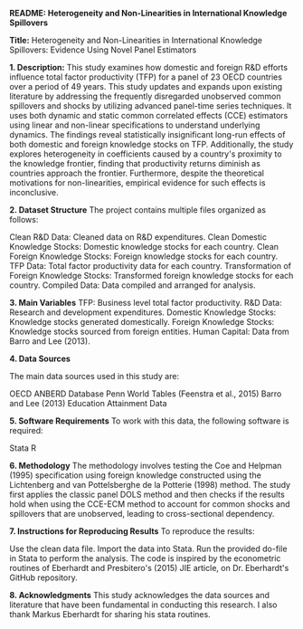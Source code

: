 **README: Heterogeneity and Non-Linearities in International Knowledge Spillovers**

**Title:** Heterogeneity and Non-Linearities in International Knowledge Spillovers: Evidence Using Novel Panel Estimators

**1. Description:**
This study examines how domestic and foreign R&D efforts influence total factor productivity (TFP) for a panel of 23 OECD countries over a period of 49 years. This study updates and expands upon existing literature by addressing the frequently disregarded unobserved common spillovers and shocks by utilizing advanced panel-time series techniques. It uses both dynamic and static common correlated effects (CCE) estimators using linear and non-linear specifications to understand underlying dynamics. The findings reveal statistically insignificant long-run effects of both domestic and foreign knowledge stocks on TFP. Additionally, the study explores heterogeneity in coefficients caused by a country's proximity to the knowledge frontier, finding that productivity returns diminish as countries approach the frontier. Furthermore, despite the theoretical motivations for non-linearities, empirical evidence for such effects is inconclusive.

**2. Dataset Structure**
The project contains multiple files organized as follows:

Clean R&D Data: Cleaned data on R&D expenditures.
Clean Domestic Knowledge Stocks: Domestic knowledge stocks for each country.
Clean Foreign Knowledge Stocks: Foreign knowledge stocks for each country.
TFP Data: Total factor productivity data for each country.
Transformation of Foreign Knowledge Stocks: Transformed foreign knowledge stocks for each country.
Compiled Data: Data compiled and arranged for analysis.

**3. Main Variables**
TFP: Business level total factor productivity.
R&D Data: Research and development expenditures.
Domestic Knowledge Stocks: Knowledge stocks generated domestically.
Foreign Knowledge Stocks: Knowledge stocks sourced from foreign entities.
Human Capital: Data from Barro and Lee (2013).

**4. Data Sources**

The main data sources used in this study are:

OECD ANBERD Database
Penn World Tables (Feenstra et al., 2015)
Barro and Lee (2013) Education Attainment Data

**5. Software Requirements**
To work with this data, the following software is required:

Stata
R

**6. Methodology**
The methodology involves testing the Coe and Helpman (1995) specification using foreign knowledge constructed using the Lichtenberg and van Pottelsberghe de la Potterie (1998) method. The study first applies the classic panel DOLS method and then checks if the results hold when using the CCE-ECM method to account for common shocks and spillovers that are unobserved, leading to cross-sectional dependency.

**7. Instructions for Reproducing Results**
To reproduce the results:

Use the clean data file.
Import the data into Stata.
Run the provided do-file in Stata to perform the analysis.
The code is inspired by the econometric routines of Eberhardt and Presbitero's (2015) JIE article, on Dr. Eberhardt's GitHub repository.

**8. Acknowledgments**
This study acknowledges the data sources and literature that have been fundamental in conducting this research. I also thank Markus Eberhardt for sharing his stata routines.
